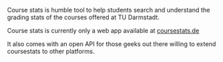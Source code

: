 Course stats is humble tool to help students search and understand the grading stats of the courses offered at TU Darmstadt.

Course stats is currently only a web app available at <a href='http://coursestats.de'>coursestats.de</a>

It also comes with an open API for those geeks out there willing to extend coursestats to other platforms.
